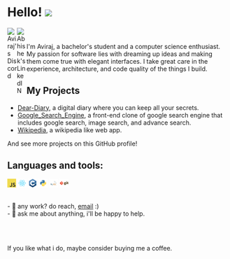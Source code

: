 # Hello! <img src="https://media.giphy.com/media/hvRJCLFzcasrR4ia7z/giphy.gif" width="25px">

<a href="https://discord.gg/ZHNzPMfr3t">
  <img align="left" alt="Aviraj's Discord" width="22px" src="https://raw.githubusercontent.com/peterthehan/peterthehan/master/assets/discord.svg" />
</a>
<a href="https://www.linkedin.com/in/aviraj-arora-6620541ba/">
  <img align="left" alt="Abhishek's LinkedIN" width="22px" src="https://raw.githubusercontent.com/peterthehan/peterthehan/master/assets/linkedin.svg" />
</a>
<br><br>
I'm Aviraj, a bachelor's student and a computer science enthusiast. My passion for software lies with dreaming up ideas and making them come true with elegant interfaces. I take great care in the experience, architecture, and code quality of the things I build.

## My Projects

* [Dear-Diary](https://youtu.be/i9e0uKmePPk), a digital diary where you can keep all your secrets.
* [Google_Search_Engine](https://youtu.be/kUq4isHAm6s), a front-end clone of google search engine that includes google search, image search, and advance search.
* [Wikipedia](https://youtu.be/lqzdZqQcnf8), a wikipedia like web app.

And see more projects on this GitHub profile!

## Languages and tools:  

<code><img height="20" src="https://raw.githubusercontent.com/github/explore/80688e429a7d4ef2fca1e82350fe8e3517d3494d/topics/javascript/javascript.png"></code>
<code><img height="20" src="https://raw.githubusercontent.com/github/explore/80688e429a7d4ef2fca1e82350fe8e3517d3494d/topics/react/react.png"></code>
<code><img height="20" src="https://raw.githubusercontent.com/github/explore/80688e429a7d4ef2fca1e82350fe8e3517d3494d/topics/cpp/cpp.png"></code>
<code><img height="20" src="https://raw.githubusercontent.com/github/explore/80688e429a7d4ef2fca1e82350fe8e3517d3494d/topics/python/python.png"></code>
<code><img height="20" src="https://raw.githubusercontent.com/github/explore/80688e429a7d4ef2fca1e82350fe8e3517d3494d/topics/mysql/mysql.png"></code>
<code><img height="20" src="https://raw.githubusercontent.com/github/explore/80688e429a7d4ef2fca1e82350fe8e3517d3494d/topics/git/git.png"></code>

<br>
- 💼 any work? do reach, <a href="mailto:avirajarora1@gmail.com">email</a> :)
<br>
- 💬 ask me about anything, i'll be happy to help.

<br><br>

If you like what i do, maybe consider buying me a coffee.
